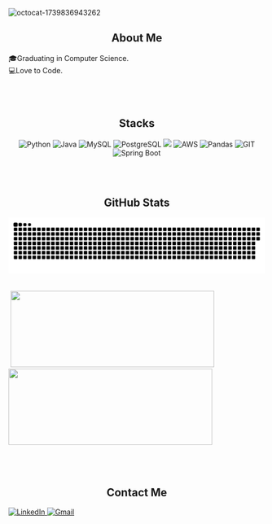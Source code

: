 
![octocat-1739836943262](https://github.com/user-attachments/assets/abeb4474-7894-4a63-9e22-703b83e967db)


<h2 align="center">About Me</h2>

🎓Graduating in Computer Science.  
💻Love to Code.     




<br></br>

<h2 align="center">Stacks</h2>

<div align="center">
  <img alt="Python" src="https://cdn.jsdelivr.net/gh/devicons/devicon/icons/python/python-original.svg" width="60em"></img>
  <img alt="Java" src="https://cdn.jsdelivr.net/gh/devicons/devicon@latest/icons/java/java-original.svg" width="60em"></img> 
  <img alt="MySQL" src="https://cdn.jsdelivr.net/gh/devicons/devicon/icons/mysql/mysql-original.svg" width="60em"></img>
  <img alt="PostgreSQL" src="https://cdn.jsdelivr.net/gh/devicons/devicon@latest/icons/postgresql/postgresql-plain-wordmark.svg" width="60em" /></img>
  <img src="https://cdn.jsdelivr.net/gh/devicons/devicon@latest/icons/linux/linux-original.svg"  width="60em"/>
  <img alt="AWS" src="https://cdn.jsdelivr.net/gh/devicons/devicon@latest/icons/amazonwebservices/amazonwebservices-original-wordmark.svg" width="60em"></img> 
  <img alt="Pandas" src="https://cdn.jsdelivr.net/gh/devicons/devicon/icons/pandas/pandas-original.svg" width="60em"></img>
  <img alt="GIT" src="https://cdn.jsdelivr.net/gh/devicons/devicon@latest/icons/git/git-original.svg" width="60em" ></img>
  <img alt="Spring Boot" src="https://user-images.githubusercontent.com/33158051/103466606-760a4000-4d14-11eb-9941-2f3d00371471.png" width="100em" /></img>
  
</div>

<br></br>


<h2 align="center">GitHub Stats</h2>

![Snake animation](https://github.com/pietroCAFFETTANI/pietroCAFFETTANI/blob/output/github-snake-dark.svg)
<br></br>

  &nbsp;<img src="https://github-readme-stats.vercel.app/api?username=pietroCAFFETTANI&show_icons=true&theme=dark&bg_color=000000&include_all_commits=true&count_private=true&title_color=B026FF&border_color=B026FF&text_color=B026FF&icon_color=B026FF" height="150em" width="400em"/>  &nbsp;<img src="https://github-readme-stats.vercel.app/api/top-langs/?username=pietroCAFFETTANI&layout=compact&langs_count=7&theme=dark&bg_color=000000&title_color=B026FF&border_color=B026FF&text_color=B026FF" height="150em" width="400em" /> 

<br></br>




<h2 align="center">Contact Me</h2>

<p align='left'>
  <a href="https://www.linkedin.com/in/pietro-caffettani-a3a12024a/">
    <img src="https://img.shields.io/badge/-LinkedIn-000000?style=for-the-badge&logo=linkedin&logoColor=purple" alt="LinkedIn">
  </a>
  <a href="mailto: p.caffettani@gmail.com">
    <img src="https://img.shields.io/badge/-Gmail-000000?style=for-the-badge&logo=gmail&logoColor=purple" alt="Gmail">
  </a>
</p>
 

